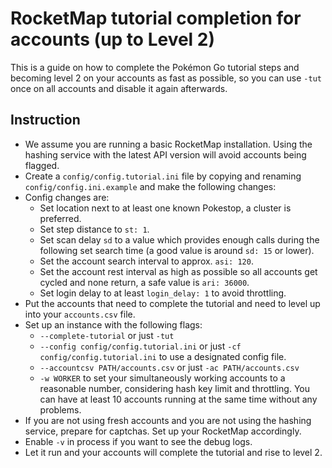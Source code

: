 # RocketMap tutorial completion for accounts (up to Level 2)
This is a guide on how to complete the Pokémon Go tutorial steps and becoming
level 2 on your accounts as fast as possible, so you can use `-tut` once
on all accounts and disable it again afterwards.

## Instruction
* We assume you are running a basic RocketMap installation. Using the hashing
service with the latest API version will avoid accounts being flagged.
* Create a ``config/config.tutorial.ini`` file by copying and renaming
``config/config.ini.example`` and make the following changes:
* Config changes are:
	* Set location next to at least one known Pokestop, a cluster is preferred.
	* Set step distance to ``st: 1``.
	* Set scan delay ``sd`` to a value which provides enough calls during the
	following set search time (a good value is around ``sd: 15`` or lower).
	* Set the account search interval to approx. ``asi: 120``.
	* Set the account rest interval as high as possible so all accounts get
	cycled and none return, a safe value is ``ari: 36000``.
	* Set login delay to at least ``login_delay: 1`` to avoid throttling.
* Put the accounts that need to complete the tutorial and need to level up 
into your ``accounts.csv`` file.
* Set up an instance with the following flags:
	* ``--complete-tutorial`` or just ``-tut``
	* ``--config config/config.tutorial.ini`` or just
	``-cf config/config.tutorial.ini`` to use a designated config file.
	* ``--accountcsv PATH/accounts.csv`` or just ``-ac PATH/accounts.csv``
	* ``-w WORKER`` to set your simultaneously working accounts to a reasonable
	number, considering hash key limit and throttling. You can have at least 10
	accounts running at the same time without any problems.
* If you are not using fresh accounts and you are not using the hashing service,
prepare for captchas. Set up your RocketMap accordingly.
* Enable ``-v`` in process if you want to see the debug logs.
* Let it run and your accounts will complete the tutorial and rise to level 2.

